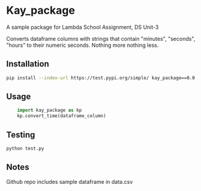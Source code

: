 # Kay_package
A sample package for Lambda School Assignment, DS Unit-3

Converts dataframe columns with strings that contain "minutes", "seconds", "hours" to their numeric seconds. Nothing more nothing less.

## Installation

```bash
pip install --index-url https://test.pypi.org/simple/ kay_package==0.0.3
```

## Usage

```python
    import kay_package as kp
    kp.convert_time(dataframe_column)
```

## Testing 

```bash
python test.py
```

## Notes

Github repo includes sample dataframe in data.csv


